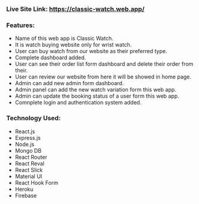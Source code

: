 ### Live Site Link: https://classic-watch.web.app/

### Features:
- Name of this web app is Classic Watch.
- It is watch buying website only for wrist watch.
- User can buy watch from our website as their preferred type.
- Complete dashboard added.
- User can see their order list form dashboard and delete their order from their.
- User can review our website from here it will be showed in home page.
- Admin can add new admin form dashboard.
- Admin panel can add the new watch variation form this web app.
- Admin can update the booking status of a user form this web app.
- Comnplete login and authentication system added.

### Technology Used:
- React.js
- Express.js
- Node.js
- Mongo DB
- React Router
- React Reval
- React Slick
- Material UI
- React Hook Form
- Heroku
- Firebase

